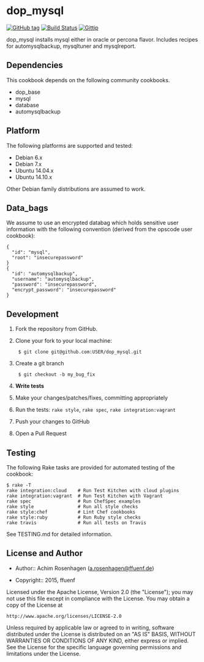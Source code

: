 dop_mysql
=========
[![GitHub tag](http://img.shields.io/github/tag/ffuenf/dop_mysql.svg)][tag]
[![Build Status](http://img.shields.io/travis/ffuenf/dop_mysql.svg)][travis]
[![Gittip](http://img.shields.io/gittip/arosenhagen.svg)][gittip]

[tag]: https://github.com/ffuenf/dop_mysql/tags
[travis]: https://travis-ci.org/ffuenf/dop_mysql
[gittip]: https://www.gittip.com/arosenhagen

dop_mysql installs mysql either in oracle or percona flavor. Includes recipes for automysqlbackup, mysqltuner and mysqlreport.

Dependencies
------------

This cookbook depends on the following community cookbooks.

* dop_base
* mysql
* database
* automysqlbackup

Platform
--------

The following platforms are supported and tested:

* Debian 6.x
* Debian 7.x
* Ubuntu 14.04.x
* Ubuntu 14.10.x

Other Debian family distributions are assumed to work.

Data_bags
---------

We assume to use an encrypted databag which holds sensitive user information with the following convention (derived from the opscode user cookbook):
```
{ 
  "id": "mysql", 
  "root": "insecurepassword"
}
{ 
  "id": "automysqlbackup", 
  "username": "automysqlbackup", 
  "password": "insecurepassword", 
  "encrypt_password": "insecurepassword"
}
```

Development
-----------
1. Fork the repository from GitHub.
2. Clone your fork to your local machine:

        $ git clone git@github.com:USER/dop_mysql.git

3. Create a git branch

        $ git checkout -b my_bug_fix

4. **Write tests**
5. Make your changes/patches/fixes, committing appropriately
6. Run the tests: `rake style`, `rake spec`, `rake integration:vagrant`
7. Push your changes to GitHub
8. Open a Pull Request

Testing
-------

The following Rake tasks are provided for automated testing of the cookbook:

```
$ rake -T
rake integration:cloud    # Run Test Kitchen with cloud plugins
rake integration:vagrant  # Run Test Kitchen with Vagrant
rake spec                 # Run ChefSpec examples
rake style                # Run all style checks
rake style:chef           # Lint Chef cookbooks
rake style:ruby           # Run Ruby style checks
rake travis               # Run all tests on Travis
```
See TESTING.md for detailed information.

License and Author
------------------

- Author:: Achim Rosenhagen (<a.rosenhagen@ffuenf.de>)

- Copyright:: 2015, ffuenf

Licensed under the Apache License, Version 2.0 (the "License");
you may not use this file except in compliance with the License.
You may obtain a copy of the License at

    http://www.apache.org/licenses/LICENSE-2.0

Unless required by applicable law or agreed to in writing, software
distributed under the License is distributed on an "AS IS" BASIS,
WITHOUT WARRANTIES OR CONDITIONS OF ANY KIND, either express or implied.
See the License for the specific language governing permissions and
limitations under the License.
